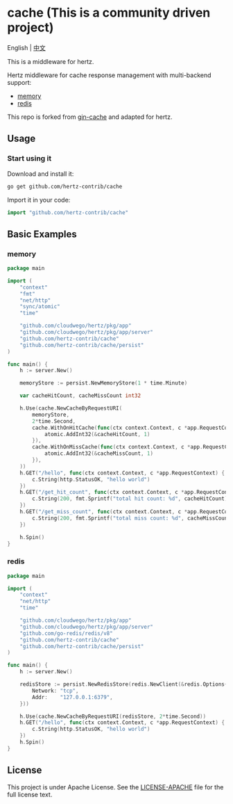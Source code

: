 # cache (This is a community driven project)

English | [中文](README_CN.md)

This is a middleware for hertz.

Hertz middleware for cache response management with multi-backend support:

- [memory](#memory)
- [redis](#redis)

 This repo is forked from [gin-cache](https://github.com/chenyahui/gin-cache) and adapted for hertz.

## Usage

### Start using it

Download and install it:

```bash
go get github.com/hertz-contrib/cache
```

Import it in your code:

```go
import "github.com/hertz-contrib/cache"
```

## Basic Examples

### memory

```go
package main

import (
    "context"
    "fmt"
    "net/http"
    "sync/atomic"
    "time"

    "github.com/cloudwego/hertz/pkg/app"
    "github.com/cloudwego/hertz/pkg/app/server"
    "github.com/hertz-contrib/cache"
    "github.com/hertz-contrib/cache/persist"
)

func main() {
    h := server.New()

    memoryStore := persist.NewMemoryStore(1 * time.Minute)

    var cacheHitCount, cacheMissCount int32

    h.Use(cache.NewCacheByRequestURI(
        memoryStore,
        2*time.Second,
        cache.WithOnHitCache(func(ctx context.Context, c *app.RequestContext) {
            atomic.AddInt32(&cacheHitCount, 1)
        }),
        cache.WithOnMissCache(func(ctx context.Context, c *app.RequestContext) {
            atomic.AddInt32(&cacheMissCount, 1)
        }),
    ))
    h.GET("/hello", func(ctx context.Context, c *app.RequestContext) {
        c.String(http.StatusOK, "hello world")
    })
    h.GET("/get_hit_count", func(ctx context.Context, c *app.RequestContext) {
        c.String(200, fmt.Sprintf("total hit count: %d", cacheHitCount))
    })
    h.GET("/get_miss_count", func(ctx context.Context, c *app.RequestContext) {
        c.String(200, fmt.Sprintf("total miss count: %d", cacheMissCount))
    })

    h.Spin()
}
```

### redis

```go
package main

import (
    "context"
    "net/http"
    "time"

    "github.com/cloudwego/hertz/pkg/app"
    "github.com/cloudwego/hertz/pkg/app/server"
    "github.com/go-redis/redis/v8"
    "github.com/hertz-contrib/cache"
    "github.com/hertz-contrib/cache/persist"
)

func main() {
    h := server.New()

    redisStore := persist.NewRedisStore(redis.NewClient(&redis.Options{
        Network: "tcp",
        Addr:    "127.0.0.1:6379",
    }))

    h.Use(cache.NewCacheByRequestURI(redisStore, 2*time.Second))
    h.GET("/hello", func(ctx context.Context, c *app.RequestContext) {
        c.String(http.StatusOK, "hello world")
    })
    h.Spin()
}
```

## License

This project is under Apache License. See the [LICENSE-APACHE](LICENSE-APACHE) file for the full license text.